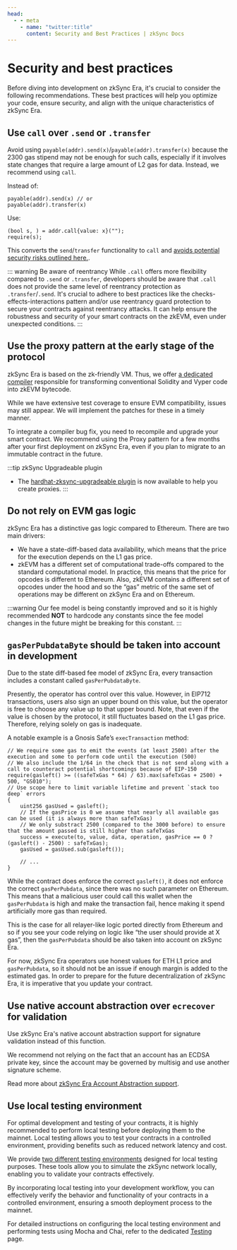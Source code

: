 ```yaml
---
head:
  - - meta
    - name: "twitter:title"
      content: Security and Best Practices | zkSync Docs
---
```


# Security and best practices

Before diving into development on zkSync Era, it's crucial to consider the following recommendations. These best practices will help you optimize your code, ensure security, and align with the unique characteristics of zkSync Era.

## Use `call` over `.send` or `.transfer`

Avoid using `payable(addr).send(x)`/`payable(addr).transfer(x)` because the 2300 gas stipend may not be enough for such calls, especially if it involves state changes that require a large amount of L2 gas for data. Instead, we recommend using `call`.

Instead of:

```solidity
payable(addr).send(x) // or
payable(addr).transfer(x)
```

Use:

```solidity
(bool s, ) = addr.call{value: x}("");
require(s);
```

This converts the `send`/`transfer` functionality to `call` and [avoids potential security risks outlined here.](https://consensys.net/diligence/blog/2019/09/stop-using-soliditys-transfer-now/).

::: warning Be aware of reentrancy
While `.call` offers more flexibility compared to `.send` or `.transfer`, developers should be aware that `.call` does not provide the same level of reentrancy protection as `.transfer`/`.send`. It's crucial to adhere to best practices like the checks-effects-interactions pattern and/or use reentrancy guard protection to secure your contracts against reentrancy attacks. It can help ensure the robustness and security of your smart contracts on the zkEVM, even under unexpected conditions.
:::

## Use the proxy pattern at the early stage of the protocol

zkSync Era is based on the zk-friendly VM. Thus, we offer [a dedicated compiler](../../zk-stack/components/compiler/toolchain/overview.md) responsible for transforming conventional Solidity and Vyper code into zkEVM bytecode.

While we have extensive test coverage to ensure EVM compatibility, issues may still appear.
We will implement the patches for these in a timely manner.

To integrate a compiler bug fix, you need to recompile and upgrade your smart contract. We recommend using the Proxy pattern for a few months after your first deployment on zkSync Era, even if you plan to migrate to an immutable
contract in the future.

:::tip zkSync Upgradeable plugin

- The [hardhat-zksync-upgradeable plugin](../tooling/hardhat/hardhat-zksync-upgradable.md) is now available to help you create proxies.
  :::

## Do not rely on EVM gas logic

zkSync Era has a distinctive gas logic compared to Ethereum. There are two main drivers:

- We have a state-diff-based data availability, which means that the price for the execution depends on the L1 gas price.
- zkEVM has a different set of computational trade-offs compared to the standard computational model. In practice, this means that the price for opcodes is different to Ethereum. Also, zkEVM contains a different set of opcodes under the hood and so the “gas” metric of the same set of operations may be different on zkSync Era and on Ethereum.

:::warning
Our fee model is being constantly improved and so it is highly recommended **NOT** to hardcode any constants since the fee model changes in the future might be breaking for this constant.
:::

## `gasPerPubdataByte` should be taken into account in development

Due to the state diff-based fee model of zkSync Era, every transaction includes a constant called `gasPerPubdataByte`.

Presently, the operator has control over this value. However, in EIP712 transactions, users also sign an upper bound
on this value, but the operator is free to choose any value up to that upper bound. Note, that even if the value
is chosen by the protocol, it still fluctuates based on the L1 gas price. Therefore, relying solely on gas is inadequate.

A notable example is a Gnosis Safe’s `execTransaction` method:

```solidity
// We require some gas to emit the events (at least 2500) after the execution and some to perform code until the execution (500)
// We also include the 1/64 in the check that is not send along with a call to counteract potential shortcomings because of EIP-150
require(gasleft() >= ((safeTxGas * 64) / 63).max(safeTxGas + 2500) + 500, "GS010");
// Use scope here to limit variable lifetime and prevent `stack too deep` errors
{
    uint256 gasUsed = gasleft();
    // If the gasPrice is 0 we assume that nearly all available gas can be used (it is always more than safeTxGas)
    // We only substract 2500 (compared to the 3000 before) to ensure that the amount passed is still higher than safeTxGas
    success = execute(to, value, data, operation, gasPrice == 0 ? (gasleft() - 2500) : safeTxGas);
    gasUsed = gasUsed.sub(gasleft());

    // ...
}
```

While the contract does enforce the correct `gasleft()`, it does not enforce the correct `gasPerPubdata`, since there
was no such parameter on Ethereum. This means that a malicious user could call this wallet when the `gasPerPubdata` is
high and make the transaction fail, hence making it spend artificially more gas than required.

This is the case for all relayer-like logic ported directly from Ethereum and so if you see your code relying on logic
like “the user should provide at X gas”, then the `gasPerPubdata` should be also taken into account on zkSync Era.

For now, zkSync Era operators use honest values for ETH L1 price and `gasPerPubdata`, so it should not be an issue if
enough margin is added to the estimated gas. In order to prepare for the future decentralization of zkSync Era,
it is imperative that you update your contract.

## Use native account abstraction over `ecrecover` for validation

Use zkSync Era's native account abstraction support for signature validation instead of this function.

We recommend not relying on the fact that an account has an ECDSA private key, since the account may be governed by
multisig and use another signature scheme.

Read more about [zkSync Era Account Abstraction support](../../build/developer-reference/account-abstraction.md).

## Use local testing environment

For optimal development and testing of your contracts, it is highly recommended to perform local testing before deploying them to the mainnet. Local testing allows you to test your contracts in a controlled environment, providing benefits such as reduced network latency and cost.

We provide [two different testing environments](../../build/test-and-debug/getting-started.md) designed for local testing purposes. These tools allow you to simulate the zkSync network locally, enabling you to validate your contracts effectively.

By incorporating local testing into your development workflow, you can effectively verify the behavior and functionality of your contracts in a controlled environment, ensuring a smooth deployment process to the mainnet.

For detailed instructions on configuring the local testing environment and performing tests using Mocha and Chai, refer to the dedicated [Testing](../../build/test-and-debug/getting-started.md) page.
